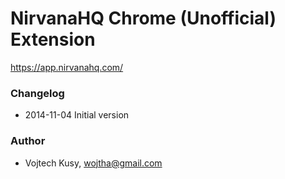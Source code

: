 # NirvanaHQ Chrome (Unofficial) Extension

<https://app.nirvanahq.com/>

### Changelog

* 2014-11-04 Initial version

### Author

* Vojtech Kusy, <wojtha@gmail.com>
